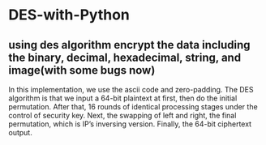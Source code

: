 # DES-with-Python
## using des algorithm encrypt the data including the binary, decimal, hexadecimal, string, and image(with some bugs now)
In this implementation, we use the ascii code and zero-padding.
The DES algorithm is that we input a 64-bit plaintext at first, then do the initial permutation. After that, 16 rounds of identical 
processing stages under the control of security key. Next, the swapping of left and right, the final 
permutation, which is IP’s inversing version. Finally, the 64-bit ciphertext output.
